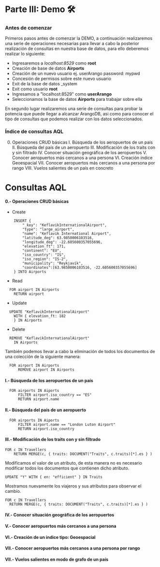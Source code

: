 # Parte III: Demo 🛠️

### Antes de comenzar

Primeros pasos antes de comenzar la DEMO, a continuación realizaremos una serie de operaciones necesarias para llevar a cabo la posterior realización de consultas en nuestra base de datos, para ello deberemos realizar lo siguiente:

  - Ingresaremos a *localhost:8529* como **root** 
  - Creación de base de datos **Airports**
  - Creación de un nuevo usuario 
    ej. userArango password: mypwd
  - Concesión de permisos sobre este nuevo usuario
  - Exit de la base de datos _system
  - Exit como usuario **root**
  - Ingresamos a "localhost:8529" como **userArango**
  - Seleccionamos la base de datos **Airports** para trabajar sobre ella

En segundo lugar realizaremos una serie de consultas para probar la potencia que puede llegar a alcanzar ArangoDB, asi como para conocer el tipo de consultas que podemos realizar con los datos seleccionados.

### Índice de consultas AQL

0. Operaciones CRUD básicas
I. Búsqueda de los aeropuertos de un país
II. Búsqueda del país de un aeropuerto
III. Modificación de los traits con y sin filtrado
IV. Conocer situación geográfica de los aeropuertos
V. Conocer aeropuertos más cercanos a una persona
VI. Creación índice Geoespacial
VII. Conocer aeropuertos más cercanos a una persona por rango
VIII. Vuelos salientes de un país en concreto


# Consultas AQL
#### 0.- Operaciones CRUD básicas

  - Create
  ```batch
      INSERT {  
          "_key": "KeflavikInternationalAirport",
          "type": "large_airport",
          "name": "Keflavik International Airport",
          "latitude_deg": 63.9850006103516,
          "longitude_deg": -22.605600357055696,
          "elevation_ft": 171,
          "continent": "EU",
          "iso_country": "IS",
          "iso_region": "IS-2",
          "municipality": "Reykjavík",
          "coordinates":[63.9850006103516, -22.605600357055696]
      } INTO Airports
  ```
  - Read
  ```batch
    FOR airport IN Airports
      RETURN airport
  ```

  - Update
  ```batch 
    UPDATE "KeflavikInternationalAirport" 
      WITH { elevation_ft: 182 
      } IN Airports
  ```

  - Delete
  
  ```batch 
    REMOVE "KeflavikInternationalAirport" 
      IN Airports
  ```
  También podemos llevar a cabo la eliminación de todos los documentos de una colección de la siguiente manera:
  
  ```batch 
    FOR airport IN Airports
        REMOVE airport IN Airports      
  ```


#### I.- Búsqueda de los aeropuertos de un país

```batch 
  FOR airports IN Aiports
      FILTER airport.iso_country == "ES"
      RETURN airport.name
 ```

#### II.- Búsqueda del país de un aeropuerto

```batch 
  FOR airports IN Aiports
      FILTER airport.name == "London Luton Airport"
      RETURN airport.iso_country
 ```

#### III.- Modificación de los traits con y sin filtrado
```batch
FOR c IN Travellers
    RETURN MERGE(c, { traits: DOCUMENT("Traits", c.traits)[*].es } )
```
Modificamos el valor de un atributo, de esta manera no es necesario modificar todos los documentos que contienen dicho atributo.
```batch
UPDATE "Y" WITH { en: "efficient" } IN Traits
```
Mostramos nuevamente los viajeros y sus atributos para observar el cambio.
```batch
FOR c IN Travellers
  RETURN MERGE(c, { traits: DOCUMENT("Traits", c.traits)[*].es } )
```

#### IV.- Conocer situación geográfica de los aeropuertos


#### V.- Conocer aeropuertos más cercanos a una persona


#### VI.- Creación de un índice tipo: Geoespacial


#### VII.- Conocer aeropuertos más cercanos  a una persona por rango


#### VII.- Vuelos salientes en modo de grafo de un país

